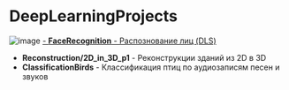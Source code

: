 # DeepLearningProjects

![image](https://github.com/falsednk/DeepLearningProjects/assets/87853781/c2e67905-67c5-46e1-963e-b5e3f67e5ffd)
[- **FaceRecognition** - Распознование лиц (DLS)](https://github.com/falsednk/DeepLearningProjects/tree/main/FaceRecognition)
 
 - **Reconstruction/2D_in_3D_p1** - Реконструкции зданий из 2D в 3D
 - **ClassificationBirds** - Классификация птиц по аудиозаписям песен и звуков
